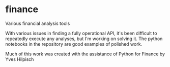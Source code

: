 # finance

Various financial analysis tools

With various issues in finding a fully operational API, it's been difficult to repeatedly execute any analyses, but I'm working on solving it. The python notebooks in the repository are good examples of polished work.

Much of this work was created with the assistance of Python for Finance by Yves Hilpisch
